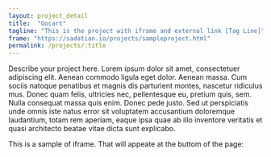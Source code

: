 ```yaml
---
layout: project_detail
title:  "Gocart"
tagline: "This is the project with iframe and external link [Tag Line]"
frame: "https://sadatian.io/projects/sampleproject.html"
permalink: /projects/:title
---
```


Describe your project here. Lorem ipsum dolor sit amet, consectetuer
adipiscing elit. Aenean commodo ligula eget dolor. Aenean massa.
Cum sociis natoque penatibus et magnis dis parturient montes,
nascetur ridiculus mus. Donec quam felis, ultricies nec,
pellentesque eu, pretium quis, sem. Nulla consequat massa quis
enim. Donec pede justo. Sed ut perspiciatis unde omnis iste natus
error sit voluptatem accusantium doloremque laudantium, totam rem
aperiam, eaque ipsa quae ab illo inventore veritatis et quasi
architecto beatae vitae dicta sunt explicabo.

This is a sample of iframe. That will appeate at the buttom of the page:


       
